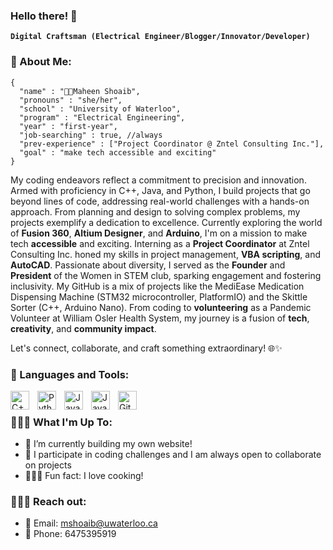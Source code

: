 ### Hello there! 👋


**`Digital Craftsman (Electrical Engineer/Blogger/Innovator/Developer)`**

### 🚀 About Me:
```
{
  "name" : "🌌💡Maheen Shoaib",
  "pronouns" : "she/her",
  "school" : "University of Waterloo",
  "program" : "Electrical Engineering",
  "year" : "first-year",
  "job-searching" : true, //always
  "prev-experience" : ["Project Coordinator @ Zntel Consulting Inc."],
  "goal" : "make tech accessible and exciting"
}
```

My coding endeavors reflect a commitment to precision and innovation. Armed with proficiency in C++, Java, and Python, I build projects that go beyond lines of code, addressing real-world challenges with a hands-on approach. From planning and design to solving complex problems, my projects exemplify a dedication to excellence. Currently exploring the world of **Fusion 360**, **Altium Designer**, and **Arduino**, I'm on a mission to make tech **accessible** and exciting. Interning as a **Project Coordinator** at Zntel Consulting Inc. honed my skills in project management, **VBA scripting**, and **AutoCAD**. Passionate about diversity, I served as the **Founder** and **President** of the Women in STEM club, sparking engagement and fostering inclusivity. My GitHub is a mix of projects like the MediEase Medication Dispensing Machine (STM32 microcontroller, PlatformIO) and the Skittle Sorter (C++, Arduino Nano). From coding to **volunteering** as a Pandemic Volunteer at William Osler Health System, my journey is a fusion of **tech**, **creativity**, and **community impact**.

Let's connect, collaborate, and craft something extraordinary! 🌐✨

### 🧰 Languages and Tools:

<img align="left" alt="C++" width="30px" style="padding-right:10px;" src="https://cdn.jsdelivr.net/gh/devicons/devicon/icons/cplusplus/cplusplus-line.svg" />
<img align="left" alt="Python" width="30px" style="padding-right:10px;" src="https://cdn.jsdelivr.net/gh/devicons/devicon/icons/python/python-plain.svg" />
<img align="left" alt="Java" width="30px" style="padding-right:10px;" src="https://cdn.jsdelivr.net/gh/devicons/devicon/icons/java/java-original.svg"/>
<img align="left" alt="JavaScript" width="30px" style="padding-right:10px;" src="https://cdn.jsdelivr.net/gh/devicons/devicon/icons/javascript/javascript-plain.svg" />
<img align="left" alt="GitHub" width="30px" style="padding-right:10px;" src="https://cdn.jsdelivr.net/gh/devicons/devicon/icons/github/github-original.svg" />
<br />


### 👩‍💻✨ What I'm Up To:
- 🌱 I’m currently building my own website!
- 👯 I participate in coding challenges and I am always open to collaborate on projects
- 🍔🥗🍜 Fun fact: I love cooking!

### 📧🤝🌐 Reach out:

- 📧 Email: mshoaib@uwaterloo.ca
- 📱 Phone: 6475395919
